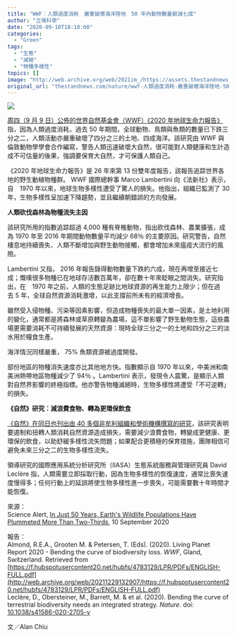 ```yaml
---
title: "WWF：人類過度消耗　嚴重破壞海洋陸地　50 年內動物數量銳減七成"
author: "立場科學"
date: "2020-09-10T18:10:00"
categories:
  - "Green"
tags:
  - "生態"
  - "滅絕"
  - "物種多樣性"
topics: []
image: "http://web.archive.org/web/2021im_/https://assets.thestandnews.com/media/photos/20200910-1020copy_iqOOF_ZcKY8px.png"
original_url: "thestandnews.com/nature/wwf-人類過度消耗-嚴重破壞海洋陸地-50-年內動物數量銳減七成"
---
```

![](http://web.archive.org/web/2021im_/https://assets.thestandnews.com/media/photos/20200910-1020copy_iqOOF_ZcKY8px.png)

[周四（9 月 9 日）公佈的世界自然基金會（WWF）《2020 年地球生命力報告》](http://web.archive.org/web/20211229132907/https://f.hubspotusercontent20.net/hubfs/4783129/LPR/PDFs/ENGLISH-FULL.pdf)指，因為人類過度消耗，過去 50 年期間，全球動物、鳥類與魚類的數量已下跌三分之二，人類活動亦嚴重破壞了四分之三的土地、四成海洋。該研究由 WWF 與倫敦動物學學會合作編寫，警告人類迅速破壞大自然，很可能對人類健康和生計造成不可估量的後果，強調要保育大自然，才可保護人類自己。

《2020 年地球生命力報告》是 26 年來第 13 份雙年度報告，該報告追踪世界各地的野生動植物種群。 WWF 國際總幹事 Marco Lambertini 向《法新社》表示，自　1970 年以來，地球生物多樣性遭受了驚人的損失。他指出，組織已監測了 30 年，生物多樣性呈加速下降趨勢，並且繼續朝錯誤的方向發展。

**人類砍伐森林為物種流失主因**

該研究所用的指數追踪超過 4,000 種有脊椎動物，指出砍伐森林、農業擴張，成為 1970 年至 2016 年期間動物數量平均減少 68％ 的主要原因。研究警告，自然棲息地持續喪失、人類不斷增加與野生動物接觸，都會增加未來瘟疫大流行的風險。

Lambertini 又指， 2016 年報告錄得動物數量下跌約六成，現在再增至接近七成；慨嘆很多物種已在地球存活數百萬年，卻在數十年來眨眼之間消失。研究指出，在　1970 年之前，人類的生態足跡比地球資源的再生能力上限少；但在過去 5 年，全球自然資源消耗激增，以此支撐前所未有的經濟增長。

雖然受入侵物種、污染等因素影響，但造成物種喪失的最大單一因素，是土地利用的變化，通常都是將森林或草原轉變為農場，這不單影響了野生動物生態，這些農場更需要消耗不可持續發展的天然資源：現時全球三分之一的土地和四分之三的淡水用於糧食生產。

海洋情況同樣嚴重， 75% 魚類資源被過度開發。

部份地區的物種消失速度亦比其他地方快。指數顯示自 1970 年以來，中美洲和南美洲熱帶地區物種減少了 94％ 。Lambertini 表示，發現令人震驚，是顯示人類對自然界影響的終極指標。他亦警告物種滅絕時，生物多樣性將遭受「不可逆轉」的損失。

**《自然》研究：減浪費食物、轉為更環保飲食**

[《自然》在同日也刊出由 40 多個非牟利組織和學術機構撰寫的研究](http://web.archive.org/web/20211229132907/https://doi.org/10.1038/s41586-020-2705-y)，該研究表明要遏制和扭轉人類消耗自然資源造成損失，需要減少浪費食物，轉變成更健康、更環保的飲食，以助舒緩多樣性流失問題；如果配合更積極的保育措施，團隊相信可避免未來三分之二的生物多樣性流失。

領導研究的國際應用系統分析研究所（IIASA）生態系統服務與管理研究員 David Leclère 指，人類需要立即採取行動，因為生物多樣性的恢復速度，通常比喪失速度慢得多；任何行動上的延誤將使生物多樣性進一步喪失，可能需要數十年時間才能恢復。

來源：  
Science Alert, [In Just 50 Years, Earth's Wildlife Populations Have Plummeted More Than Two-Thirds](http://web.archive.org/web/20211229132907/https://www.sciencealert.com/animal-populations-around-the-globe-have-dropped-by-two-thirds-in-just-50-years), 10 September 2020

報告：  
Almond, R.E.A., Grooten M. & Petersen, T. (Eds). (2020). Living Planet Report 2020 - Bending the curve of biodiversity loss. _WWF_, Gland, Switzerland. Retrieved from [https://f.hubspotusercontent20.net/hubfs/4783129/LPR/PDFs/ENGLISH-FULL.pdf](http://web.archive.org/web/20211229132907/https://f.hubspotusercontent20.net/hubfs/4783129/LPR/PDFs/ENGLISH-FULL.pdf)  
Leclère, D., Obersteiner, M., Barrett, M. & et al. (2020). Bending the curve of terrestrial biodiversity needs an integrated strategy. _Nature_. doi: [10.1038/s41586-020-2705-y](http://web.archive.org/web/20211229132907/https://doi.org/10.1038/s41586-020-2705-y)

文／Alan Chiu
